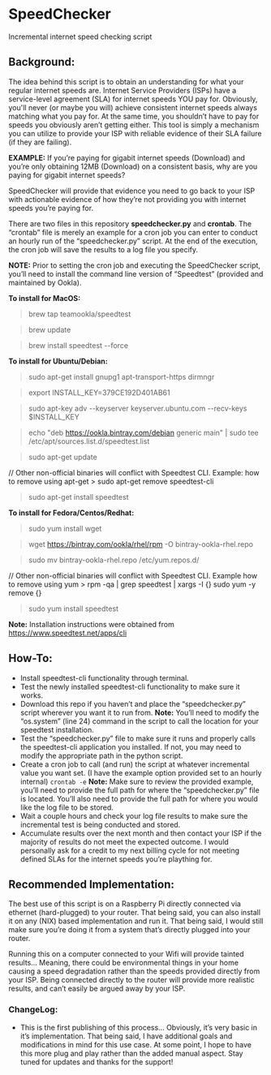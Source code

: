 # SpeedChecker
Incremental internet speed checking script

## Background:
The idea behind this script is to obtain an understanding for what your regular internet speeds are. Internet Service Providers (ISPs) have a service-level agreement (SLA) for internet speeds YOU pay for. Obviously, you'll never (or maybe you will) achieve consistent internet speeds always matching what you pay for. At the same time, you shouldn’t have to pay for speeds you obviously aren’t getting either. This tool is simply a mechanism you can utilize to provide your ISP with reliable evidence of their SLA failure (if they are failing).

**EXAMPLE:** If you’re paying for gigabit internet speeds (Download) and you’re only obtaining 12MB (Download) on a consistent basis, why are you paying for gigabit internet speeds? 

SpeedChecker will provide that evidence you need to go back to your ISP with actionable evidence of how they’re not providing you with internet speeds you’re paying for.

There are two files in this repository **speedchecker.py** and **crontab**. The “crontab” file is merely an example for a cron job you can enter to conduct an hourly run of the “speedchecker.py” script. At the end of the execution, the cron job will save the results to a log file you specify.

**NOTE:**
Prior to setting the cron job and executing the SpeedChecker script, you’ll need to install the command line version of “Speedtest” (provided and maintained by Ookla).

**To install for MacOS:**

> brew tap teamookla/speedtest

> brew update

> brew install speedtest --force

**To install for Ubuntu/Debian:**

> sudo apt-get install gnupg1 apt-transport-https dirmngr

> export INSTALL_KEY=379CE192D401AB61

> sudo apt-key adv --keyserver keyserver.ubuntu.com --recv-keys $INSTALL_KEY

> echo "deb https://ookla.bintray.com/debian generic main" | sudo tee  /etc/apt/sources.list.d/speedtest.list

> sudo apt-get update

// Other non-official binaries will conflict with Speedtest CLI. Example: how to remove using apt-get > sudo apt-get remove speedtest-cli

> sudo apt-get install speedtest

**To install for Fedora/Centos/Redhat:**

> sudo yum install wget

> wget https://bintray.com/ookla/rhel/rpm -O bintray-ookla-rhel.repo

> sudo mv bintray-ookla-rhel.repo /etc/yum.repos.d/

// Other non-official binaries will conflict with Speedtest CLI. Example how to remove using yum > rpm -qa | grep speedtest | xargs -I {} sudo yum -y remove {}

> sudo yum install speedtest

**Note:** Installation instructions were obtained from https://www.speedtest.net/apps/cli

## How-To:

* Install speedtest-cli functionality through terminal.
* Test the newly installed speedtest-cli functionality to make sure it works.
* Download this repo if you haven’t and place the “speedchecker.py” script wherever you want it to run from.
**Note:** You’ll need to modify the “os.system” (line 24) command in the script to call the location for your speedtest installation.
* Test the “speedchecker.py” file to make sure it runs and properly calls the speedtest-cli application you installed. If not, you may need to modify the appropriate path in the python script. 
* Create a cron job to call (and run) the script at whatever incremental value you want set. (I have the example option provided set to an hourly internal)
`crontab -e`
**Note:** Make sure to review the provided example, you’ll need to provide the full path for where the “speedchecker.py” file is located. You’ll also need to provide the full path for where you would like the log file to be stored.
* Wait a couple hours and check your log file results to make sure the incremental test is being conducted and stored.
* Accumulate results over the next month and then contact your ISP if the majority of results do not meet the expected outcome. I would personally ask for a credit to my next billing cycle for not meeting defined SLAs for the internet speeds you’re plaything for. 

## Recommended Implementation:

The best use of this script is on a Raspberry Pi directly connected via ethernet (hard-plugged) to your router. That being said, you can also install it on any (NIX) based implementation and run it. That being said, I would still make sure you’re doing it from a system that’s directly plugged into your router. 

Running this on a computer connected to your Wifi will provide tainted results… Meaning, there could be environmental things in your home causing a speed degradation rather than the speeds provided directly from your ISP. Being connected directly to the router will provide more realistic results, and can’t easily be argued away by your ISP.

### ChangeLog:

* This is the first publishing of this process… Obviously, it’s very basic in it’s implementation. That being said, I have additional goals and modifications in mind for this use case. At some point, I hope to have this more plug and play rather than the added manual aspect. Stay tuned for updates and thanks for the support!
